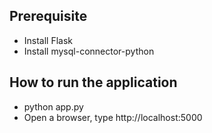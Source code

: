 ## Prerequisite
- Install Flask 
- Install mysql-connector-python

## How to run the application
- python app.py
- Open a browser, type http://localhost:5000

